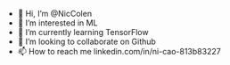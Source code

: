 - 👋 Hi, I’m @NicColen
- 👀 I’m interested in ML
- 🌱 I’m currently learning TensorFlow
- 💞️ I’m looking to collaborate on Github
- 📫 How to reach me linkedin.com/in/ni-cao-813b83227

<!---
NicColen/NicColen is a ✨ special ✨ repository because its `README.md` (this file) appears on your GitHub profile.
You can click the Preview link to take a look at your changes.
--->
